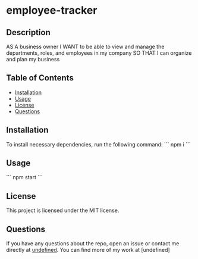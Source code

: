 # employee-tracker

## Description
AS A business owner
I WANT to be able to view and manage the departments, roles, and employees in my company
SO THAT I can organize and plan my business

## Table of Contents
* [Installation](#installation)
* [Usage](#usage)
* [License](#license)
* [Questions](#questions)

## Installation
To install necessary dependencies, run the following command:
\`\`\`
npm i
\`\`\`

## Usage
\`\`\`
npm start
\`\`\`

## License
This project is licensed under the MIT license.

## Questions
If you have any questions about the repo, open an issue or contact me directly at <a href="mailto:undefined">undefined</a>. You can find more of my work at [undefined]